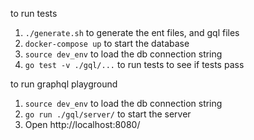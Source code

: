 to run tests

1. `./generate.sh` to generate the ent files, and gql files
2. `docker-compose up` to start the database
3. `source dev_env` to load the db connection string
4. `go test -v ./gql/...` to run tests to see if tests pass

to run graphql playground

1. `source dev_env` to load the db connection string
2. `go run ./gql/server/` to start the server
3. Open http://localhost:8080/
